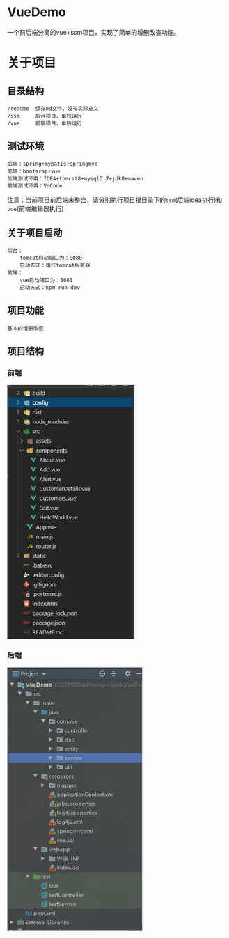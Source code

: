 # VueDemo
一个前后端分离的vue+ssm项目，实现了简单的增删改查功能。

# 关于项目

## 目录结构

```
/readme  保存md文件，没有实际意义
/ssm     后台项目，单独运行
/vue     前端项目，单独运行
```

## 测试环境

```txt
后端：spring+mybatis+springmvc
前端：bootsrap+vue
后端测试环境：IDEA+tomcat8+mysql5.7+jdk8+maven
前端测试环境：VsCode
```

注意：当前项目前后端未整合，请分别执行项目根目录下的`ssm`(后端idea执行)和`vue`(前端编辑器执行)

## 关于项目启动

```
后台：
	tomcat启动端口为：8080
	启动方式：运行tomcat服务器
前端：
	vue启动端口为：8081
	启动方式：npm run dev
```

## 项目功能

```
基本的增删改查
```

## 项目结构

### 前端

![](https://github.com/zsy0216/VueDemo/blob/master/readme/vue目录结构.png)

### 后端

![](https://github.com/zsy0216/VueDemo/blob/master/readme/ssm目录结构.png)